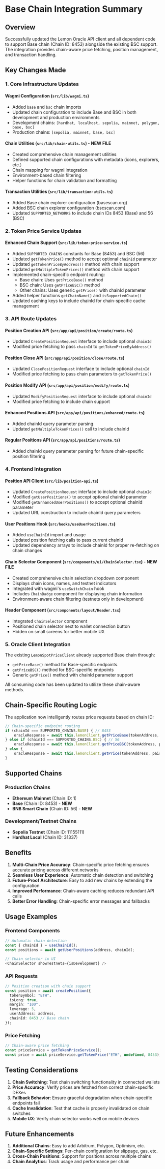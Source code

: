 # Base Chain Integration Summary

## Overview
Successfully updated the Lemon Oracle API client and all dependent code to support Base chain (Chain ID: 8453) alongside the existing BSC support. The integration provides chain-aware price fetching, position management, and transaction handling.

## Key Changes Made

### 1. Core Infrastructure Updates

#### Wagmi Configuration (`src/lib/wagmi.ts`)
- Added `base` and `bsc` chain imports
- Updated chain configuration to include Base and BSC in both development and production environments
- Development chains: `[hardhat, localhost, sepolia, mainnet, polygon, base, bsc]`
- Production chains: `[sepolia, mainnet, base, bsc]`

#### Chain Utilities (`src/lib/chain-utils.ts`) - **NEW FILE**
- Created comprehensive chain management utilities
- Defined supported chain configurations with metadata (icons, explorers, etc.)
- Chain mapping for wagmi integration
- Environment-based chain filtering
- Helper functions for chain validation and formatting

#### Transaction Utilities (`src/lib/transaction-utils.ts`)
- Added Base chain explorer configuration (basescan.org)
- Added BSC chain explorer configuration (bscscan.com)
- Updated `SUPPORTED_NETWORKS` to include chain IDs 8453 (Base) and 56 (BSC)

### 2. Token Price Service Updates

#### Enhanced Chain Support (`src/lib/token-price-service.ts`)
- Added `SUPPORTED_CHAINS` constants for Base (8453) and BSC (56)
- Updated `getTokenPrice()` method to accept optional `chainId` parameter
- Updated `getTokenPriceByAddress()` method with chain support
- Updated `getMultipleTokenPrices()` method with chain support
- Implemented chain-specific endpoint routing:
  - Base chain: Uses `getPriceBase()` method
  - BSC chain: Uses `getPriceBSC()` method
  - Other chains: Uses generic `getPrice()` with chainId parameter
- Added helper functions `getChainName()` and `isSupportedChain()`
- Updated caching keys to include chainId for chain-specific cache management

### 3. API Route Updates

#### Position Creation API (`src/app/api/position/create/route.ts`)
- Updated `CreatePositionRequest` interface to include optional `chainId`
- Modified price fetching to pass `chainId` to `getTokenPriceByAddress()`

#### Position Close API (`src/app/api/position/close/route.ts`)
- Updated `ClosePositionRequest` interface to include optional `chainId`
- Modified price fetching to pass chain parameters to `getTokenPrice()`

#### Position Modify API (`src/app/api/position/modify/route.ts`)
- Updated `ModifyPositionRequest` interface to include optional `chainId`
- Modified price fetching to include chain support

#### Enhanced Positions API (`src/app/api/positions/enhanced/route.ts`)
- Added chainId query parameter parsing
- Updated `getMultipleTokenPrices()` call to include chainId

#### Regular Positions API (`src/app/api/positions/route.ts`)
- Added chainId query parameter parsing for future chain-specific position filtering

### 4. Frontend Integration

#### Position API Client (`src/lib/position-api.ts`)
- Updated `CreatePositionRequest` interface to include optional `chainId`
- Modified `getUserPositions()` to accept optional chainId parameter
- Modified `getEnhancedUserPositions()` to accept optional chainId parameter
- Updated URL construction to include chainId query parameters

#### User Positions Hook (`src/hooks/useUserPositions.ts`)
- Added `useChainId` import and usage
- Updated position fetching calls to pass current chainId
- Updated dependency arrays to include chainId for proper re-fetching on chain changes

#### Chain Selector Component (`src/components/ui/ChainSelector.tsx`) - **NEW FILE**
- Created comprehensive chain selection dropdown component
- Displays chain icons, names, and testnet indicators
- Integrated with wagmi's `useSwitchChain` hook
- Includes `ChainBadge` component for displaying chain information
- Environment-aware chain filtering (testnets only in development)

#### Header Component (`src/components/layout/Header.tsx`)
- Integrated `ChainSelector` component
- Positioned chain selector next to wallet connection button
- Hidden on small screens for better mobile UX

### 5. Oracle Client Integration

The existing `LemonSpotPriceClient` already supported Base chain through:
- `getPriceBase()` method for Base-specific endpoints
- `getPriceBSC()` method for BSC-specific endpoints
- Generic `getPrice()` method with chainId parameter support

All consuming code has been updated to utilize these chain-aware methods.

## Chain-Specific Routing Logic

The application now intelligently routes price requests based on chain ID:

```typescript
// Chain-specific endpoint routing
if (chainId === SUPPORTED_CHAINS.BASE) { // 8453
    oracleResponse = await this.lemonClient.getPriceBase(tokenAddress, pairAddress);
} else if (chainId === SUPPORTED_CHAINS.BSC) { // 56
    oracleResponse = await this.lemonClient.getPriceBSC(tokenAddress, pairAddress);
} else {
    oracleResponse = await this.lemonClient.getPrice(tokenAddress, pairAddress, chainId);
}
```

## Supported Chains

### Production Chains
- **Ethereum Mainnet** (Chain ID: 1)
- **Base** (Chain ID: 8453) - **NEW**
- **BNB Smart Chain** (Chain ID: 56) - **NEW**

### Development/Testnet Chains
- **Sepolia Testnet** (Chain ID: 11155111)
- **Hardhat Local** (Chain ID: 31337)

## Benefits

1. **Multi-Chain Price Accuracy**: Chain-specific price fetching ensures accurate pricing across different networks
2. **Seamless User Experience**: Automatic chain detection and switching
3. **Future-Proof Architecture**: Easy to add new chains by extending the configuration
4. **Improved Performance**: Chain-aware caching reduces redundant API calls
5. **Better Error Handling**: Chain-specific error messages and fallbacks

## Usage Examples

### Frontend Components
```typescript
// Automatic chain detection
const { chainId } = useChainId();
const positions = await getUserPositions(address, chainId);

// Chain selector in UI
<ChainSelector showTestnets={isDevelopment} />
```

### API Requests
```typescript
// Position creation with chain support
const position = await createPosition({
  tokenSymbol: "ETH",
  isLong: true,
  margin: "100",
  leverage: 5,
  userAddress: address,
  chainId: 8453 // Base chain
});
```

### Price Fetching
```typescript
// Chain-aware price fetching
const priceService = getTokenPriceService();
const price = await priceService.getTokenPrice("ETH", undefined, 8453);
```

## Testing Considerations

1. **Chain Switching**: Test chain switching functionality in connected wallets
2. **Price Accuracy**: Verify prices are fetched from correct chain-specific DEXes
3. **Fallback Behavior**: Ensure graceful degradation when chain-specific endpoints fail
4. **Cache Invalidation**: Test that cache is properly invalidated on chain switches
5. **Mobile UX**: Verify chain selector works well on mobile devices

## Future Enhancements

1. **Additional Chains**: Easy to add Arbitrum, Polygon, Optimism, etc.
2. **Chain-Specific Settings**: Per-chain configuration for slippage, gas, etc.
3. **Cross-Chain Positions**: Support for positions across multiple chains
4. **Chain Analytics**: Track usage and performance per chain

